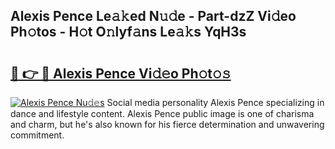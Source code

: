## Alexis Pence Le𝚊𝚔ed N𝚞𝚍e - Part-dzZ Vi𝚍eo Ph𝚘tos - H𝚘t O𝚗lyf𝚊ns Le𝚊𝚔s YqH3s

# <h2><a href="http://hf7qg4.feru.top/?c=Alexis+Pence">🔗 👉 🔴 Alexis Pence Vi𝚍𝚎o Ph𝚘t𝚘𝚜</a></h2>

[![Alexis Pence Nu𝚍𝚎s](https://i.imgur.com/0TWrTi3.gif)](http://hf7qg4.feru.top/?c=Alexis+Pence)
Social media personality Alexis Pence specializing in dance and lifestyle content. Alexis Pence public image is one of charisma and charm, but he's also known for his fierce determination and unwavering commitment. 
